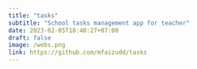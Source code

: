 ```yaml
---
title: "tasks"
subtitle: "School tasks management app for teacher"
date: 2023-02-05T18:48:27+07:00
draft: false
image: /webs.png
link: https://github.com/mfaizudd/tasks
---
```

